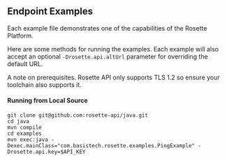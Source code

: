 ## Endpoint Examples
Each example file demonstrates one of the capabilities of the Rosette Platform.

Here are some methods for running the examples. Each example will also accept an optional `-Drosette.api.altUrl`
parameter for overriding the default URL.

A note on prerequisites. Rosette API only supports TLS 1.2 so ensure your toolchain also supports it.

#### Running from Local Source

```
git clone git@github.com:rosette-api/java.git
cd java
mvn compile
cd examples
mvn exec:java -Dexec.mainClass="com.basistech.rosette.examples.PingExample" -Drosette.api.key=$API_KEY
```
